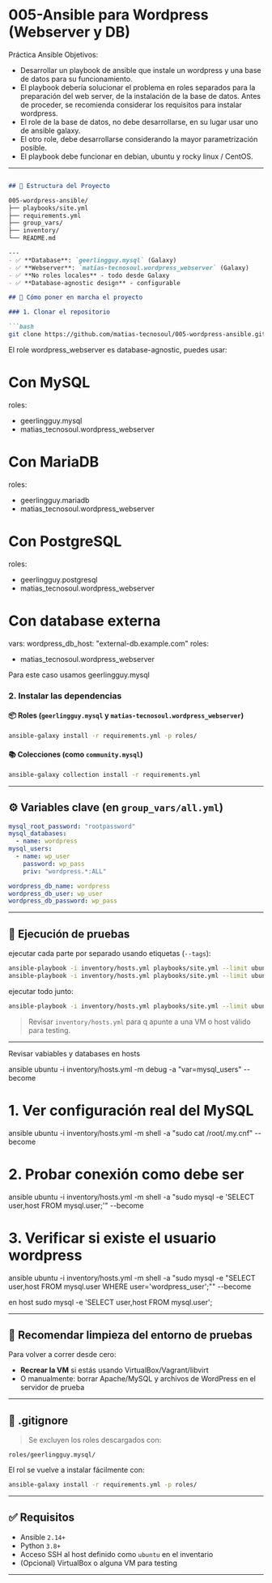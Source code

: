# 005-Ansible para Wordpress (Webserver y DB)
Práctica Ansible
Objetivos:
- Desarrollar un playbook de ansible que instale un wordpress y una base de datos para su funcionamiento. 
- El playbook debería solucionar el problema en roles separados para la preparación del web server, de la instalación de la base de datos. Antes de proceder, se recomienda considerar los requisitos para instalar wordpress. 
- El role de la base de datos, no debe desarrollarse, en su lugar usar uno de ansible galaxy. 
- El otro role, debe desarrollarse considerando la mayor parametrización posible. 
- El playbook debe funcionar en debian, ubuntu y rocky linux / CentOS.

---
```markdown

## 📁 Estructura del Proyecto

005-wordpress-ansible/
├── playbooks/site.yml              
├── requirements.yml                 
├── group_vars/
├── inventory/
└── README.md                       

---
- ✅ **Database**: `geerlingguy.mysql` (Galaxy)
- ✅ **Webserver**: `matias-tecnosoul.wordpress_webserver` (Galaxy)
- ✅ **No roles locales** - todo desde Galaxy
- ✅ **Database-agnostic design** - configurable

## 🚀 Cómo poner en marcha el proyecto

### 1. Clonar el repositorio

```bash
git clone https://github.com/matias-tecnosoul/005-wordpress-ansible.git
````

El role wordpress_webserver es database-agnostic, puedes usar:

# Con MySQL
roles:
  - geerlingguy.mysql
  - matias_tecnosoul.wordpress_webserver

# Con MariaDB  
roles:
  - geerlingguy.mariadb
  - matias_tecnosoul.wordpress_webserver

# Con PostgreSQL
roles:
  - geerlingguy.postgresql
  - matias_tecnosoul.wordpress_webserver

# Con database externa
vars:
  wordpress_db_host: "external-db.example.com"
roles:
  - matias_tecnosoul.wordpress_webserver

Para este caso usamos geerlingguy.mysql
### 2. Instalar las dependencias

#### 📦 Roles (`geerlingguy.mysql` y `matias-tecnosoul.wordpress_webserver`)

```bash
ansible-galaxy install -r requirements.yml -p roles/
```

#### 📚 Colecciones (como `community.mysql`)

```bash
ansible-galaxy collection install -r requirements.yml
```


---

## ⚙️ Variables clave (en `group_vars/all.yml`)

```yaml
mysql_root_password: "rootpassword"
mysql_databases:
  - name: wordpress
mysql_users:
  - name: wp_user
    password: wp_pass
    priv: "wordpress.*:ALL"

wordpress_db_name: wordpress
wordpress_db_user: wp_user
wordpress_db_password: wp_pass
```

---

## 🧪 Ejecución de pruebas

ejecutar cada parte por separado usando etiquetas (`--tags`):

```bash
ansible-playbook -i inventory/hosts.yml playbooks/site.yml --limit ubuntu --tags "mysql"
ansible-playbook -i inventory/hosts.yml playbooks/site.yml --limit ubuntu --tags "webserver"
```

ejecutar todo junto:

```bash
ansible-playbook -i inventory/hosts.yml playbooks/site.yml --limit ubuntu
```


> Revisar `inventory/hosts.yml` para q apunte a una VM o host válido para testing.

---
Revisar vabiables y databases en hosts

ansible ubuntu -i inventory/hosts.yml -m debug -a "var=mysql_users" --become
# 1. Ver configuración real del MySQL
ansible ubuntu -i inventory/hosts.yml -m shell -a "sudo cat /root/.my.cnf" --become

# 2. Probar conexión como debe ser
ansible ubuntu -i inventory/hosts.yml -m shell -a "sudo mysql -e 'SELECT user,host FROM mysql.user;'" --become

# 3. Verificar si existe el usuario wordpress
ansible ubuntu -i inventory/hosts.yml -m shell -a "sudo mysql -e \"SELECT user,host FROM mysql.user WHERE user='wordpress_user';\"" --become


en host
sudo mysql -e 'SELECT user,host FROM mysql.user';

---

## 🧹 Recomendar limpieza del entorno de pruebas

Para volver a correr desde cero:

* **Recrear la VM** si estás usando VirtualBox/Vagrant/libvirt
* O manualmente: borrar Apache/MySQL y archivos de WordPress en el servidor de prueba

---

## 📄 .gitignore

> Se excluyen los roles descargados con:

```
roles/geerlingguy.mysql/
```
El rol se vuelve a instalar fácilmente con:

```bash
ansible-galaxy install -r requirements.yml -p roles/
```

---

## ✅ Requisitos

* Ansible `2.14+`
* Python `3.8+`
* Acceso SSH al host definido como `ubuntu` en el inventario
* (Opcional) VirtualBox o alguna VM para testing

---
